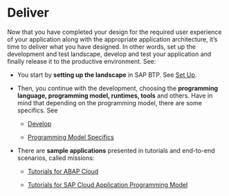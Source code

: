 <!-- loio3efbd5b6b8fd46648a1f75db6196dae0 -->

# Deliver

Now that you have completed your design for the required user experience of your application along with the appropriate application architecture, it’s time to deliver what you have designed. In other words, set up the development and test landscape, develop and test your application and finally release it to the productive environment. See:

-   You start by **setting up the landscape** in SAP BTP. See [Set Up](set-up-3b774f8.md).

-   Then, you continue with the development, choosing the **programming language, programming model, runtimes, tools** and others. Have in mind that depending on the programming model, there are some specifics. See

    -   [Develop](develop-and-build/develop-7e30686.md)

    -   [Programming Model Specifics](programming-model-specifics-cc37b7a.md)


-   There are **sample applications** presented in tutorials and end-to-end scenarios, called missions:

    -   [Tutorials for ABAP Cloud](tutorials-for-abap-cloud-fd87aaa.md)

    -   [Tutorials for SAP Cloud Application Programming Model](tutorials-for-sap-cloud-application-programming-model-eb7420a.md)



